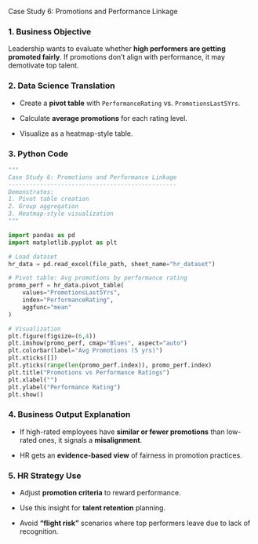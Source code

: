 Case Study 6: Promotions and Performance Linkage

### 1. Business Objective

Leadership wants to evaluate whether **high performers are getting promoted fairly**. If promotions don’t align with performance, it may demotivate top talent.

### 2. Data Science Translation

- Create a **pivot table** with `PerformanceRating` vs. `PromotionsLast5Yrs`.

- Calculate **average promotions** for each rating level.

- Visualize as a heatmap-style table.

### 3. Python Code

```python
"""
Case Study 6: Promotions and Performance Linkage
------------------------------------------------
Demonstrates:
1. Pivot table creation
2. Group aggregation
3. Heatmap-style visualization
"""

import pandas as pd
import matplotlib.pyplot as plt

# Load dataset
hr_data = pd.read_excel(file_path, sheet_name="hr_dataset")

# Pivot table: Avg promotions by performance rating
promo_perf = hr_data.pivot_table(
    values="PromotionsLast5Yrs",
    index="PerformanceRating",
    aggfunc="mean"
)

# Visualization
plt.figure(figsize=(6,4))
plt.imshow(promo_perf, cmap="Blues", aspect="auto")
plt.colorbar(label="Avg Promotions (5 yrs)")
plt.xticks([])
plt.yticks(range(len(promo_perf.index)), promo_perf.index)
plt.title("Promotions vs Performance Ratings")
plt.xlabel("")
plt.ylabel("Performance Rating")
plt.show()
```

### 4. Business Output Explanation

- If high-rated employees have **similar or fewer promotions** than low-rated ones, it signals a **misalignment**.

- HR gets an **evidence-based view** of fairness in promotion practices.

### 5. HR Strategy Use

- Adjust **promotion criteria** to reward performance.

- Use this insight for **talent retention** planning.

- Avoid **“flight risk”** scenarios where top performers leave due to lack of recognition.
